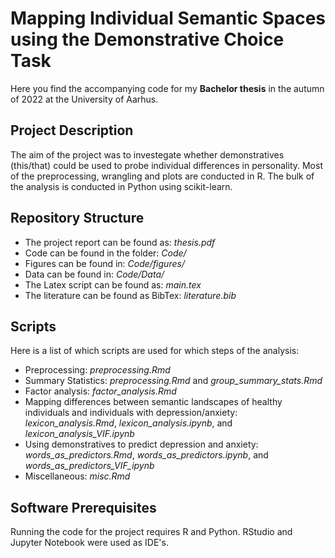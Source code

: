 # Mapping Individual Semantic Spaces using the Demonstrative Choice Task

Here you find the accompanying code for my **Bachelor thesis** in the autumn of 2022 at the University of Aarhus.

## Project Description

The aim of the project was to investegate whether demonstratives (this/that) could be used to probe individual differences in personality.
Most of the preprocessing, wrangling and plots are conducted in R.
The bulk of the analysis is conducted in Python using scikit-learn.

## Repository Structure

* The project report can be found as: *thesis.pdf*
* Code can be found in the folder: *Code/*
* Figures can be found in: *Code/figures/*
* Data can be found in: *Code/Data/*
* The Latex script can be found as: *main.tex*
* The literature can be found as BibTex: *literature.bib*

## Scripts

Here is a list of which scripts are used for which steps of the analysis:

* Preprocessing: *preprocessing.Rmd*
* Summary Statistics: *preprocessing.Rmd* and *group_summary_stats.Rmd*
* Factor analysis: *factor_analysis.Rmd*
* Mapping differences between semantic landscapes of healthy individuals and individuals with depression/anxiety: *lexicon_analysis.Rmd*, *lexicon_analysis.ipynb*, and *lexicon_analysis_VIF.ipynb*
* Using demonstratives to predict depression and anxiety: *words_as_predictors.Rmd*, *words_as_predictors.ipynb*, and *words_as_predictors_VIF_ipynb*
* Miscellaneous: *misc.Rmd*

## Software Prerequisites

Running the code for the project requires R and Python. 
RStudio and Jupyter Notebook were used as IDE's. 


